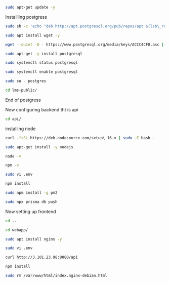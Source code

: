```bash
sudo apt-get update -y
```

Installling postgress
```bash
sudo sh -c 'echo "deb http://apt.postgresql.org/pub/repos/apt $(lsb\_release -cs)-pgdg main" \> /etc/apt/sources.list.d/pgdg.list'
```
```bash
sudo apt install wget -y
```
```bash
wget --quiet -O - https://www.postgresql.org/media/keys/ACCC4CF8.asc | sudo apt-key add -
```
```bash
sudo apt-get -y install postgresql
```
```bash
sudo systemctl status postgresql
```
```bash
sudo systemctl enable postgresql
```
```bash
sudo su - postgres
```
```bash
cd lms-public/
```

End of postgress

Now configuring backend tht is api
```bash
cd api/
```
installing node
```bash
curl -fsSL https://deb.nodesource.com/setup\_16.x | sudo -E bash -
```
```bash
sudo apt-get install -y nodejs
```
```bash
node -v
```
```bash
npm -v
```
```bash
sudo vi .env
```
```bash
npm install
```
```bash
sudo npm install -g pm2
```
```bash
sudo npx prisma db push
```
Now setting up frontend
```bash
cd ..
```
```bash
cd webapp/
```
```bash
sudo apt install nginx -y
```
```bash
sudo vi .env
```
```bash
curl http://3.101.23.98:8080/api
```
```bash
npm install
```
```bash
sudo rm /var/www/html/index.nginx-debian.html
```
 
